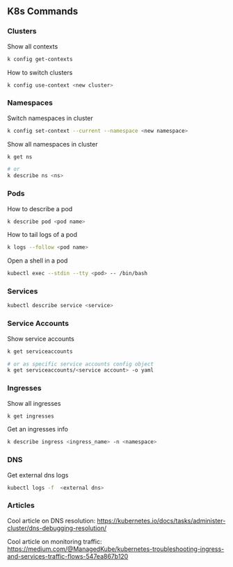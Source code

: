 ## K8s Commands


### Clusters
Show all contexts
```sh
k config get-contexts
```

How to switch clusters
```sh
k config use-context <new cluster>
```

### Namespaces
Switch namespaces in cluster
```sh
k config set-context --current --namespace <new namespace>
```

Show all namespaces in cluster
```sh
k get ns

# or
k describe ns <ns>
```

### Pods
How to describe a pod
```sh
k describe pod <pod name>
```

How to tail logs of a pod
```sh
k logs --follow <pod name>
```

Open a shell in a pod
```sh
kubectl exec --stdin --tty <pod> -- /bin/bash
```

### Services
```sh
kubectl describe service <service>
```

### Service Accounts
Show service accounts
```sh
k get serviceaccounts

# or as specific service accounts config object
k get serviceaccounts/<service account> -o yaml
```

### Ingresses
Show all ingresses
```sh
k get ingresses
```

Get an ingresses info
```sh
k describe ingress <ingress_name> -n <namespace>
```

### DNS
Get external dns logs
```sh
kubectl logs -f  <external dns>
```


### Articles
Cool article on DNS resolution:
https://kubernetes.io/docs/tasks/administer-cluster/dns-debugging-resolution/

Cool article on monitoring traffic:
https://medium.com/@ManagedKube/kubernetes-troubleshooting-ingress-and-services-traffic-flows-547ea867b120
